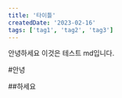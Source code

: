 ```yaml
---
title: '타이틀'
createdDate: '2023-02-16'
tags: ['tag1', 'tag2', 'tag3']
---
```


안녕하세요
이것은 테스트 md입니다.

#안녕

##하세요
